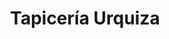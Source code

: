 ---
title: "Tapicería Urquiza"
url: /ciudad-autonoma-de-buenos-aires/tapiceria-urquiza/
shop: cortina
---
